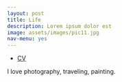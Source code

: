 ```yaml
---
layout: post
title: Life
description: Lorem ipsum dolor est
image: assets/images/pic11.jpg
nav-menu: yes
---
```


<ul class="actions">
				<li><a href = "/fangyunzhao.github.io/assets/images/CV_new.pdf" download = "CV_FangyunOliviaZhao.pdf"
				class="button">CV</a></li>
				</ul>

I love photography, traveling, painting.
